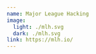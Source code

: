 ```yaml
---
name: Major League Hacking
image:
  light: ./mlh.svg
  dark: ./mlh.svg
link: https://mlh.io/
---
```


